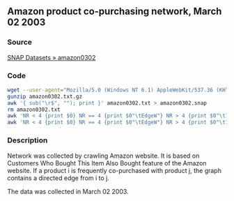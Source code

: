 Amazon product co-purchasing network, March 02 2003
---------------------------------------------------

### Source ###

[SNAP Datasets » amazon0302](https://snap.stanford.edu/data/amazon0302.html)

### Code ###

```bash
wget --user-agent="Mozilla/5.0 (Windows NT 6.1) AppleWebKit/537.36 (KHTML, like Gecko) Chrome/41.0.2228.0 Safari/537.36" https://snap.stanford.edu/data/amazon0302.txt.gz
gunzip amazon0302.txt.gz
awk '{ sub("\r$", ""); print }' amazon0302.txt > amazon0302.snap
rm amazon0302.txt
awk 'NR < 4 {print $0} NR == 4 {print $0"\tEdgeW"} NR > 4 {print $0"\t1"}' amazon0302.snap > amazon0302.snap.IntW
awk 'NR < 4 {print $0} NR == 4 {print $0"\tEdgeW"} NR > 4 {print $0"\t1.0"}' amazon0302.snap > amazon0302.snap.FltW
```

### Description ###

Network was collected by crawling Amazon website. It is based on Customers Who Bought This Item Also Bought feature of the Amazon website. If a product i is frequently co-purchased with product j, the graph contains a directed edge from i to j.

The data was collected in March 02 2003.
